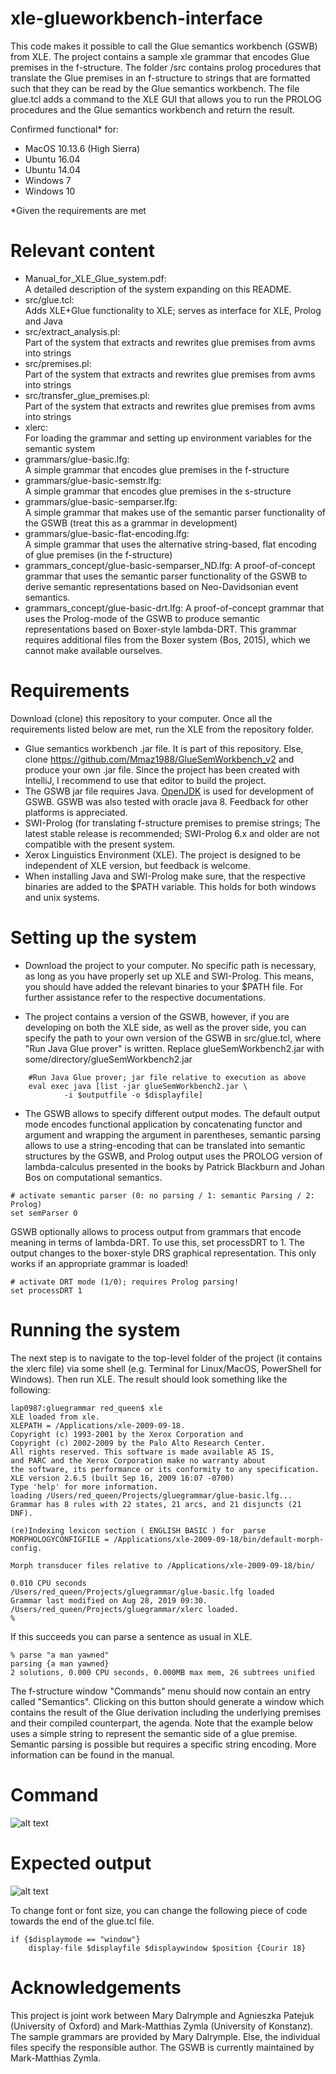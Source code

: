 # xle-glueworkbench-interface
This code makes it possible to call the Glue semantics workbench (GSWB) from XLE.
The project contains a sample xle grammar that encodes Glue premises in the f-structure.
The folder /src contains prolog procedures that translate the Glue premises in an f-structure to strings
that are formatted such that they can be read by the Glue semantics workbench. 
The file glue.tcl adds a command to the XLE GUI that allows you to run the PROLOG procedures and the Glue semantics workbench and return the result.

Confirmed functional* for:

- MacOS 10.13.6 (High Sierra) 
- Ubuntu 16.04
- Ubuntu 14.04 
- Windows 7
- Windows 10



*Given the requirements are met 

# Relevant content

- Manual_for_XLE_Glue_system.pdf:  
A detailed description of the system expanding on this README. 
- src/glue.tcl:  
Adds XLE+Glue functionality to XLE; serves as interface for XLE, Prolog and Java 
- src/extract_analysis.pl:  
Part of the system that extracts and rewrites glue premises from avms into strings 
- src/premises.pl:   
Part of the system that extracts and rewrites glue premises from avms into strings
- src/transfer_glue_premises.pl:   
Part of the system that extracts and rewrites glue premises from avms into strings
- xlerc:  
For loading the grammar and setting up environment variables for the semantic system
- grammars/glue-basic.lfg:  
A simple grammar that encodes glue premises in the f-structure
- grammars/glue-basic-semstr.lfg:    
A simple grammar that encodes glue premises in the s-structure
- grammars/glue-basic-semparser.lfg:   
A simple grammar that makes use of the semantic parser functionality of the GSWB (treat this as a grammar in development)
- grammars/glue-basic-flat-encoding.lfg:    
A simple grammar that uses the alternative string-based, flat encoding of glue premises (in the f-structure)
- grammars_concept/glue-basic-semparser_ND.lfg:
A proof-of-concept grammar that uses the semantic parser functionality of the GSWB to derive semantic representations based on Neo-Davidsonian event semantics.
- grammars_concept/glue-basic-drt.lfg:
A proof-of-concept grammar that uses the Prolog-mode of the GSWB to produce semantic representations based on Boxer-style lambda-DRT. This grammar requires additional files from the Boxer system (Bos, 2015), which we cannot make available ourselves. 

# Requirements

Download (clone) this repository to your computer. Once all the requirements listed below are met, run the XLE from the repository folder.
- Glue semantics workbench .jar file. It is part of this repository. Else, clone https://github.com/Mmaz1988/GlueSemWorkbench_v2 and produce your own .jar file. Since the project has been created with IntelliJ, I recommend to use that editor to build the project. 
- The GSWB jar file requires Java. [OpenJDK](https://jdk.java.net/13/) is used for development of GSWB. GSWB was
also tested with oracle java 8. Feedback for other platforms is appreciated.
- SWI-Prolog (for translating f-structure premises to premise strings; The latest stable release is recommended; SWI-Prolog 6.x and older are not compatible with the present system.
- Xerox Linguistics Environment (XLE). The project is designed to be independent of XLE version, but feedback is welcome.
- When installing Java and SWI-Prolog make sure, that the respective binaries are added to the $PATH variable. This holds for both windows and unix systems.  

# Setting up the system

- Download the project to your computer. No specific path is necessary, as long as you have properly set up XLE and SWI-Prolog. This means, you should have added the relevant binaries to your $PATH file. For further assistance refer to the respective documentations.


- The project contains a version of the GSWB, however, if you are developing on both the XLE side, as well as the prover side, you can 
specify the path to your own version of the GSWB in src/glue.tcl, where "Run Java Glue
prover" is written. Replace glueSemWorkbench2.jar with
some/directory/glueSemWorkbench2.jar

```
	#Run Java Glue prover; jar file relative to execution as above 
	eval exec java [list -jar glueSemWorkbench2.jar \
			-i $outputfile -o $displayfile]
```

- The GSWB allows to specify different output modes. The default output mode encodes functional application by concatenating functor and argument and wrapping the argument in parentheses, semantic parsing allows to use a string-encoding that can be translated into semantic structures by the GSWB, and Prolog output uses the PROLOG version of lambda-calculus presented in the books by Patrick Blackburn and Johan Bos on computational semantics. 

```
# activate semantic parser (0: no parsing / 1: semantic Parsing / 2: Prolog)
set semParser 0
```

GSWB optionally allows to process output from grammars that encode meaning in terms of lambda-DRT. To use this, set processDRT to 1. The output changes to the boxer-style DRS graphical representation. This only works if an appropriate grammar is loaded! 

```
# activate DRT mode (1/0); requires Prolog parsing! 
set processDRT 1
```

# Running the system

The next step is to navigate to the top-level folder of the project (it contains the xlerc file) via some shell (e.g. Terminal for Linux/MacOS, PowerShell for Windows).
Then run XLE. The result should look something like the following: 

```
lap0987:gluegrammar red_queen$ xle
XLE loaded from xle.
XLEPATH = /Applications/xle-2009-09-18.
Copyright (c) 1993-2001 by the Xerox Corporation and
Copyright (c) 2002-2009 by the Palo Alto Research Center.
All rights reserved. This software is made available AS IS,
and PARC and the Xerox Corporation make no warranty about
the software, its performance or its conformity to any specification.
XLE version 2.6.5 (built Sep 16, 2009 16:07 -0700)
Type 'help' for more information.
loading /Users/red_queen/Projects/gluegrammar/glue-basic.lfg...
Grammar has 8 rules with 22 states, 21 arcs, and 21 disjuncts (21 DNF).

(re)Indexing lexicon section ( ENGLISH BASIC ) for  parse 
MORPHOLOGYCONFIGFILE = /Applications/xle-2009-09-18/bin/default-morph-config.

Morph transducer files relative to /Applications/xle-2009-09-18/bin/

0.010 CPU seconds
/Users/red_queen/Projects/gluegrammar/glue-basic.lfg loaded
Grammar last modified on Aug 28, 2019 09:30.
/Users/red_queen/Projects/gluegrammar/xlerc loaded.
% 
```
If this succeeds you can parse a sentence as usual in XLE.

```
% parse "a man yawned"
parsing {a man yawned}
2 solutions, 0.000 CPU seconds, 0.000MB max mem, 26 subtrees unified
```
The f-structure window "Commands" menu should now contain an entry called "Semantics". Clicking on this button should generate a window which contains the result of the Glue derivation including the underlying premises and their compiled counterpart, the agenda. Note that the example below uses a simple string to represent the semantic side of a glue premise. Semantic parsing is possible but requires a specific string encoding. More information can be found in the manual. 

# Command 
![alt text](pictures/fstructure.png)

# Expected output

![alt text](pictures/semantics.png)

To change font or font size, you can change the following piece of code towards the end of the glue.tcl file.

```
if {$displaymode == "window"}
	display-file $displayfile $displaywindow $position {Courir 18}

```


# Acknowledgements 
This project is joint work between Mary Dalrymple and Agnieszka Patejuk (University of Oxford) and Mark-Matthias Zymla (University of Konstanz). The sample grammars are provided by Mary Dalrymple. Else, the individual files specify the responsible author. The GSWB is currently maintained by Mark-Matthias Zymla.
